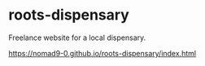 # roots-dispensary

Freelance website for a local dispensary.

https://nomad9-0.github.io/roots-dispensary/index.html
